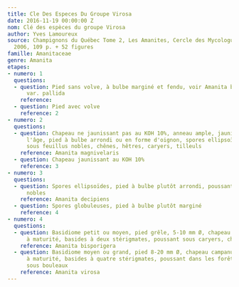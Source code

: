```yaml
---
title: Cle Des Especes Du Groupe Virosa
date: 2016-11-19 00:00:00 Z
nom: Clé des espèces du groupe Virosa
author: Yves Lamoureux
source: Champignons du Québec Tome 2, Les Amanites, Cercle des Mycologues de Montréal,
  2006, 109 p. + 52 figures
famille: Amanitaceae
genre: Amanita
etapes:
- numero: 1
  questions:
  - question: Pied sans volve, à bulbe marginé et fendu, voir Amanita brunnescens
      var. pallida
    reference: 
  - question: Pied avec volve
    reference: 2
- numero: 2
  questions:
  - question: Chapeau ne jaunissant pas au KOH 10%, anneau ample, jaunissant avec
      l'âge, pied à bulbe arrondi ou en forme d'oignon, spores ellipsoïdes, poussant
      sous feuillus nobles, chênes, hêtres, caryers, tilleuls
    reference: Amanita magnivelaris
  - question: Chapeau jaunissant au KOH 10%
    reference: 3
- numero: 3
  questions:
  - question: Spores ellipsoïdes, pied à bulbe plutôt arrondi, poussant sous feuillus
      nobles
    reference: Amanita decipiens
  - question: Spores globuleuses, pied à bulbe plutôt marginé
    reference: 4
- numero: 4
  questions:
  - question: Basidiome petit ou moyen, pied grêle, 5-10 mm Ø, chapeau toujours campanulé
      à maturité, basides à deux stérigmates, poussant sous caryers, chênes et hêtres
    reference: Amanita bisporigera
  - question: Basidiome moyen ou grand, pied 8-20 mm Ø, chapeau campanulé ou convexe
      à maturité, basides à quatre stérigmates, poussant dans les forêts mixtes, surtout
      sous bouleaux
    reference: Amanita virosa
---
```


